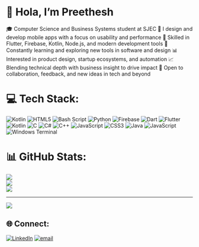 # 👋 Hola, I’m Preethesh

🎓 Computer Science and Business Systems student at SJEC
📱 I design and develop mobile apps with a focus on usability and performance
🧠 Skilled in Flutter, Firebase, Kotlin, Node.js, and modern development tools
🌱 Constantly learning and exploring new tools in software and design
📊 Interested in product design, startup ecosystems, and automation
📈 Blending technical depth with business insight to drive impact
🤝 Open to collaboration, feedback, and new ideas in tech and beyond


# 💻 Tech Stack:
![Kotlin](https://img.shields.io/badge/kotlin-%237F52FF.svg?style=for-the-badge&logo=kotlin&logoColor=white) ![HTML5](https://img.shields.io/badge/html5-%23E34F26.svg?style=for-the-badge&logo=html5&logoColor=white) ![Bash Script](https://img.shields.io/badge/bash_script-%23121011.svg?style=for-the-badge&logo=gnu-bash&logoColor=white) ![Python](https://img.shields.io/badge/python-3670A0?style=for-the-badge&logo=python&logoColor=ffdd54) ![Firebase](https://img.shields.io/badge/firebase-%23039BE5.svg?style=for-the-badge&logo=firebase) ![Dart](https://img.shields.io/badge/dart-%230175C2.svg?style=for-the-badge&logo=dart&logoColor=white) ![Flutter](https://img.shields.io/badge/Flutter-%2302569B.svg?style=for-the-badge&logo=Flutter&logoColor=white) ![Kotlin](https://img.shields.io/badge/kotlin-%237F52FF.svg?style=for-the-badge&logo=kotlin&logoColor=white) ![C](https://img.shields.io/badge/c-%2300599C.svg?style=for-the-badge&logo=c&logoColor=white) ![C#](https://img.shields.io/badge/c%23-%23239120.svg?style=for-the-badge&logo=csharp&logoColor=white) ![C++](https://img.shields.io/badge/c++-%2300599C.svg?style=for-the-badge&logo=c%2B%2B&logoColor=white) ![JavaScript](https://img.shields.io/badge/javascript-%23323330.svg?style=for-the-badge&logo=javascript&logoColor=%23F7DF1E) ![CSS3](https://img.shields.io/badge/css3-%231572B6.svg?style=for-the-badge&logo=css3&logoColor=white) ![Java](https://img.shields.io/badge/java-%23ED8B00.svg?style=for-the-badge&logo=openjdk&logoColor=white) ![JavaScript](https://img.shields.io/badge/javascript-%23323330.svg?style=for-the-badge&logo=javascript&logoColor=%23F7DF1E) ![Windows Terminal](https://img.shields.io/badge/Windows%20Terminal-%234D4D4D.svg?style=for-the-badge&logo=windows-terminal&logoColor=white)
# 📊 GitHub Stats:
![](https://github-readme-stats.vercel.app/api?username=Preethesh16&theme=outrun&hide_border=false&include_all_commits=false&count_private=false)<br/>
![](https://nirzak-streak-stats.vercel.app/?user=Preethesh16&theme=outrun&hide_border=false)<br/>
![](https://github-readme-stats.vercel.app/api/top-langs/?username=Preethesh16&theme=outrun&hide_border=false&include_all_commits=false&count_private=false&layout=compact)

---
[![](https://visitcount.itsvg.in/api?id=Preethesh16&icon=0&color=8)](https://visitcount.itsvg.in)

## 🌐 Connect:
[![LinkedIn](https://img.shields.io/badge/LinkedIn-%230077B5.svg?logo=linkedin&logoColor=white)](https://linkedin.com/in/preetheshcarvalho) [![email](https://img.shields.io/badge/Email-D14836?logo=gmail&logoColor=white)](mailto:preetheshcarvalho57@gmail.com) 
<!-- Proudly created with GPRM ( https://gprm.itsvg.in ) -->
